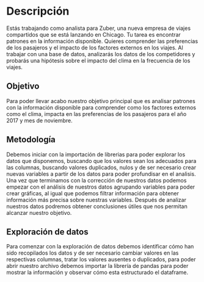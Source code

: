 # Descripción 
Estás trabajando como analista para Zuber, una nueva empresa de viajes compartidos que se está lanzando en Chicago. Tu tarea es encontrar patrones en la información disponible. Quieres comprender las preferencias de los pasajeros y el impacto de los factores externos en los viajes.
Al trabajar con una base de datos, analizarás los datos de los competidores y probarás una hipótesis sobre el impacto del clima en la frecuencia de los viajes.

## Objetivo
Para poder llevar acabo nuestro objetivo principal que es analisar patrones con la información disponible para comprender como los factores externos como el clima, impacta en las preferencias de los pasajeros para el año 2017 y mes de noviembre. 

## Metodología
Debemos iniciar con la importación de librerias para poder explorar los datos que disponemos, buscando que los valores sean los adecuados para las columnas, buscando valores duplicados, nulos y de ser necesario crear nuevas variables a partir de los datos para poder profundisar en el analisis. Una vez que terminamos con la corrección de nuestros datos podemos empezar con el análisis de nuestros datos agrupando variables para poder crear gráficas, al igual que podemos filtrar información para obtener información más precisa sobre nuestras variables. Después de analizar nuestros datos podremos obtener conclusiones útiles que nos permitan alcanzar nuestro objetivo.

## Exploración de datos
Para comenzar con la exploración de datos debemos identificar cómo han sido recopilados los datos y de ser necesario cambiar valores en las respectivas columnas, tratar los valores ausentes o duplicados, para poder abrir nuestro archivo debemos importar la librería de pandas para poder mostrar la información y observar cómo esta estructurado el dataframe.
